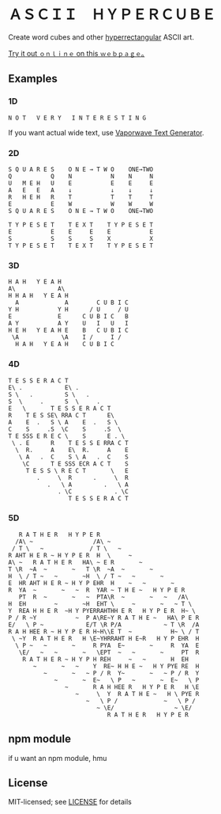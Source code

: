 # ＡＳＣＩＩ　ＨＹＰＥＲＣＵＢＥ
Create word cubes and other [hyperrectangular] ASCII art.

[Try it out `ｏｎｌｉｎｅ` on this `ｗｅｂｐａｇｅ`｡](https://1j01.github.io/ascii-hypercube/)

[hyperrectangular]: https://en.wikipedia.org/wiki/Hyperrectangle

## Examples

### 1D

    N O T   V E R Y   I N T E R E S T I N G

If you want actual wide text, use [Vaporwave Text Generator](https://lingojam.com/VaporwaveTextGenerator).

### 2D

    S Q U A R E S    O N E → T W O    ONE→TWO
    Q           Q    N           N    N     N
    U   M E H   U    E           E    E     E
    A   E   E   A    ↓           ↓    ↓     ↓
    R   H E H   R    T           T    T     T
    E           E    W           W    W     W
    S Q U A R E S    O N E → T W O    ONE→TWO
    
    T Y P E S E T    T E X T    T Y P E S E T
    E           E    E     E    E           E
    S           S    S     S    X           X
    T Y P E S E T    T E X T    T Y P E S E T

### 3D

    H A H   Y E A H
    A\            A\
    H H A H   Y E A H
      A             A        C U B I C
    Y H           Y H      / U     / U
    E             E      C U B I C   B
    A Y           A Y    U   I   U   I
    H E H   Y E A H E    B   C U B I C
     \A            \A    I /     I /
      H A H   Y E A H    C U B I C

### 4D

    T E S S E R A C T
    E\ .            E\ .
    S \   .         S \   .
    S  \     .      S  \     .
    E   \       T E S S E R A C T
    R    T E S SE\ RRA C T      E\
    A    E  .   S \ A    E  .   S \
    C    S     .S  \C    S     .S  \
    T E SSS E R E C \    S      E . \
     \ . E      R    T E S S E RRA C T
      \  R.     A    E\  R.     A    E
       \ A   .  C    S \ A   .  C    S
        \C      T E SSS ECR A C T    S
         T E S S \ R E C T       \   E
            .     \  R      .     \  R
               .   \ A         .   \ A
                  . \C            . \C
                     T E S S E R A C T

### 5D

       R A T H E R   H Y P E R
      /A\ ~                 /A\ ~
     / T \   ~             / T \   ~
    R AHT H E R ~ H Y P E R  H  \     ~
    A\ ~   R A T H E R   HA\ ~ E R       ~
    T \R  ~A  ~       ~   T \R  ~A  ~       ~
    H  \ / T ~   ~       ~H  \ / T ~   ~       ~
    E  HR AHT H E R ~ H Y P EHR  H    ~   ~       ~
    R  YA  ~       ~   ~  R  YAR ~ T H E ~   H Y P E R
       PT  R  ~       ~   ~  PTA\R  ~       ~   ~   /A\
    H  EH        ~       ~H  EHT \     ~       ~   ~ T \
    Y  REA H H E R  ~H Y PYERRAHTHH E R   H Y P E R  H~ \
    P / R ~Y           ~  P A\RE~Y R A T H E ~   HA\ P E R
    E/   \ P ~            E/T \R P/A            ~ T \R  /A
    R A H HEE R ~ H Y P E R H~H\\E T  ~           H~ \ / T
     \ ~Y  R A T H E R   H \E~YHRRAHT H E~R   H Y P EHR  H
      \ P ~   ~       ~     R PYA  E~       ~     R  YA  E
       \E/   ~   ~       ~   \EPT  ~   ~       ~     PT  R
        R A T H E R ~ H Y P H REH     ~   ~       H  EH
           ~       ~   ~    Y  RE~ H H E ~   H Y PYE RE  H
              ~       ~   ~ P / R  Y~       ~   ~ P / R  Y
                 ~       ~  E~   \ P   ~       ~  E~   \ P
                    ~       R A H HEE R   H Y P E R   H \E
                       ~     \  Y  R A T H E ~   H \ PYE R
                          ~   \ P /             ~   \ P /
                             ~ \E/                 ~ \E/
                                R A T H E R   H Y P E R

## npm module

if u want an npm module, hmu

## License

MIT-licensed; see [LICENSE](LICENSE) for details

